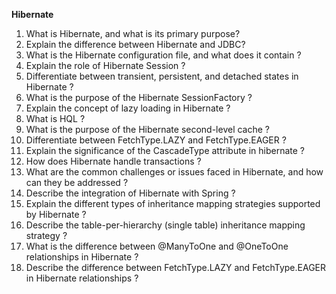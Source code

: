 **Hibernate**
1.	What is Hibernate, and what is its primary purpose?
2.	Explain the difference between Hibernate and JDBC?
3.	What is the Hibernate configuration file, and what does it contain ?
4.	Explain the role of Hibernate Session ?
5.	Differentiate between transient, persistent, and detached states in Hibernate ?
6.	What is the purpose of the Hibernate SessionFactory ?
7.	Explain the concept of lazy loading in Hibernate ?
8.	What is HQL ?
9.	What is the purpose of the Hibernate second-level cache ?
10.	Differentiate between FetchType.LAZY and FetchType.EAGER ?
11.	Explain the significance of the CascadeType attribute in hibernate ?
12.	How does Hibernate handle transactions ? 
13.	What are the common challenges or issues faced in Hibernate, and how can they be addressed ?
14.	Describe the integration of Hibernate with Spring ?
15.	Explain the different types of inheritance mapping strategies supported by Hibernate ?
16.	Describe the table-per-hierarchy (single table) inheritance mapping strategy ?
17.	What is the difference between @ManyToOne and @OneToOne relationships in Hibernate ?
18.	Describe the difference between FetchType.LAZY and FetchType.EAGER in Hibernate relationships ?

